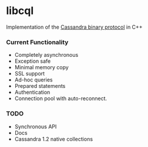 libcql
======

Implementation of the [Cassandra binary protocol](https://github.com/apache/cassandra/blob/trunk/doc/native_protocol.spec) in C++

### Current Functionality
- Completely asynchronous
- Exception safe
- Minimal memory copy
- SSL support
- Ad-hoc queries
- Prepared statements
- Authentication
- Connection pool with auto-reconnect.

### TODO
- Synchronous API
- Docs
- Cassandra 1.2 native collections
